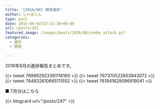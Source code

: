 ```yaml
---
title: '[2016/08] 開発進捗'
author: しゃまとん
type: post
date: 2016-09-01T13:31:36+00:00
url: /posts/261
featured_image: /images/posts/2016/08/combo_attack.gif
categories:
  - 進捗
  - 開発

---
```

2016年8月の進捗報告まとめです。

{{< tweet 769882923361116160 >}}
{{< tweet 767370522803843072 >}}
{{< tweet 764832610665111552 >}}
{{< tweet 761941829096919041 >}}

■ 7月分はこちら

{{< blogcard url="/posts/247" >}}
